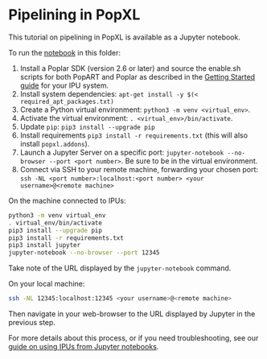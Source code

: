 <!-- Copyright (c) 2022 Graphcore Ltd. All rights reserved. -->
# Pipelining in PopXL

This tutorial on pipelining in PopXL is available as a Jupyter notebook.

To run the [notebook](mnist.ipynb) in this folder:

1. Install a Poplar SDK (version 2.6 or later) and source the enable.sh scripts
   for both PopART and Poplar as described in the [Getting Started
   guide](https://docs.graphcore.ai/en/latest/getting-started.html) for your IPU
   system.
2. Install system dependencies: `apt-get install -y $(< required_apt_packages.txt)`
3. Create a Python virtual environment: `python3 -m venv <virtual_env>`.
4. Activate the virtual environment: `. <virtual_env>/bin/activate`.
5. Update `pip`: `pip3 install --upgrade pip`
6. Install requirements `pip3 install -r requirements.txt` (this will also
   install `popxl.addons`).
7. Launch a Jupyter Server on a specific port:
   `jupyter-notebook --no-browser --port <port number>`. Be sure to be in
   the virtual environment.
8. Connect via SSH to your remote machine, forwarding your chosen port:
   `ssh -NL <port number>:localhost:<port number> <your username>@<remote machine>`

On the machine connected to IPUs:

```bash
python3 -m venv virtual_env
. virtual_env/bin/activate
pip3 install --upgrade pip
pip3 install -r requirements.txt
pip3 install jupyter
jupyter-notebook --no-browser --port 12345
```

Take note of the URL displayed by the `jupyter-notebook` command.

On your local machine:

```bash
ssh -NL 12345:localhost:12345 <your username>@<remote machine>
```

Then navigate in your web-browser to the URL displayed by Jupyter in the previous step.

For more details about this process, or if you need troubleshooting, see our
[guide on using IPUs from Jupyter
notebooks](../../standard_tools/using_jupyter/README.md).
